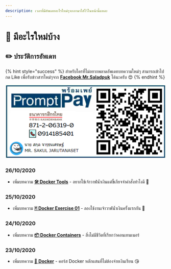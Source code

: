 ```yaml
---
description: เวลาที่มีอัพเดทอะไรใหม่ๆจะเอามาใส่ไว้ในหน้านี้แหละ
---
```


# 📰 มีอะไรใหม่บ้าง

## ✏️ ประวัติการอัพเดท

{% hint style="success" %}
สำหรับใครที่ไม่อยากพลาดอัพเดทบทความใหม่ๆ สามารถเข้าไปกด Like เพื่อรับข่าวสารใหม่ๆจาก [**Facebook Mr.Saladpuk**](https://www.facebook.com/mr.saladpuk) ได้นะครับ 😍
{% endhint %}

![&#xE0A;&#xE48;&#xE2D;&#xE07;&#xE17;&#xE32;&#xE07;&#xE2A;&#xE19;&#xE31;&#xE1A;&#xE2A;&#xE19;&#xE38;&#xE19;&#xE04;&#xE48;&#xE32;&#xE2D;&#xE32;&#xE2B;&#xE32;&#xE23;&#xE41;&#xE21;&#xE27;&#xE19;&#xE49;&#xE33;&#xE01;&#xE31;&#xE4A;&#xE1F; &#x1F618;](../.gitbook/assets/promptpay.png)

### 26/10/2020

* เพิ่มบทความ [**🛠️ Docker Tools**](https://www.saladpuk.com/basic/docker-1/tools) - อยากใช้เจ้าวาฬน้ำเงินแต่ขี้เกียจจำคำสั่งทำไงดี 🤔

### 25/10/2020

* เพิ่มบทความ [**🃏 Docker Exercise 01**](https://www.saladpuk.com/basic/docker-1/exercise01) - ลองใช้งานเจ้าวาฬน้ำเงินครั้งแรกกัน 🐳

### 24/10/2020

* เพิ่มบทความ [**📦 Docker Containers**](https://www.saladpuk.com/basic/docker-1/containers) - สิ่งไม่มีชีวิตที่เรียกว่าคอนเทนเนอร์

### 23/10/2020

* เพิ่มบทความ [🐳 **Docker**](https://www.saladpuk.com/basic/docker-1) - คอร์ส Docker หลักแสนที่ไม่ต้องจ่ายเงินเรียน 😘

